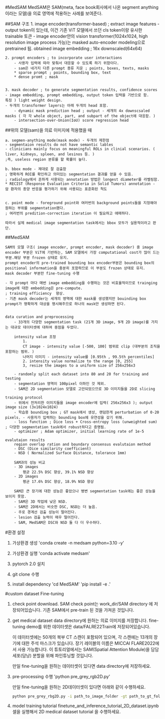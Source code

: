 #MedSAM
MedSAM은 SAM(meta, face book회사에서 나온 segment anything 이라는 모델)을 의료 영역에 적용하는 사례를 보여준다. 

##SAM 구조 
    1. image encoder(transformer-based) ; extract image features - output token이 있는데, 이건 기존 ViT 모델에서 쓰던 cls token이랑 유사한 trainable 토큰
        - image encoder안의 vision transformer(1024x1024, high resolution image process 가능)는 masked auto-encoder modeling으로 pretrained 됨. 
        obtained image embedding ; 16x downscaled(64x64)

    2. prompt encoders ; to incorporate user interactions
        - 사용자 입력에 따라 맞춰서 대응할 수 있도록 하기 위함이다. 
        - sam은 네가지 다른 prompt 종류 지운 ; points, boxes, texts, masks
        * sparse prompt ; points, bounding box, text
        * dense promt ; mask


    3. mask decoder ; to generate segmentation results, confidence scores - image embedding, prompt embedding, output token 입력을 기반으로 함.
    특징 ) light weight design. 
    - 두개의 transformer layers는 아래 두개의 head 포함. 
        - dynamic mask prediction head ; output - 세개의 4x downscsaled masks ( 각 각 whole object, part, and subpart of the object에 대응함. )
        - intersection-over-Union(IoU) score regression head


##위의 모델(sam)을 의료 이미지에 적용했을 때

    a. segmen-anything mode(mask mode) - 두개의 제한점
    - segmentaion results do not have semantic lables
    - clinicians mainly focus on meaningful ROLs in clinial scenarios. ( liver, kidneys, spleen, and lesinos 등. )
    ;즉, useless region 분류를 할 확률이 높다. 

    b. bbox mode - 제대로 잘 검출함
    ; 명확하게 ROI를 확인하고 의미있는 segmentation 결과를 얻을 수 있음. 
    ; radiology에서 흔하게 사용되는 annotation 방법은 longest diameter를 라벨링함.  
    * RECIST (Response Evaluation Criteria in Solid Tumors) annotation - 암 환자의 종양 반응을 평가하기 위해 사용되는 표준화된 척도


    c. point mode - foreground point와 여러번의 background points들을 지정해야 원하는 부위를 segmentation했다. 
    ; 여러번의 predition-correction iteration 이 필요하고 애매하다. 

    따라서 실제 medical image segmentation task에서는 bbox 모두가 실용적이라고 판단. 


##MedSAM

    SAM의 모델 구조( image encoder, prompt encoder, mask decoder) 중 image encoder 부분은 ViT에 기반하는, SAM 모델에서 가장 computational cost가 많이 드는 부분.해당 부분 frozen 상태로 유지. 
    prompt encoder의 pre-trained bounding box encoder부분은 bounding box의 positional information을 충분히 포함하므로 이 부분도 frozen 상태로 유지. 
    mask decoder 부분만 fine-tuning 수행

    - 각 prompt 마다 매번 image embedding을 수행하는 것은 비효율적이므로 trainging image에 대한 embedding은 pre-compute. 
    ; training efficiency  향상. 
    - 기존 mask decoder는 세개의 영역에 대한 mask를 생성했지만 bouinding box prompt가 명확하게 대상을 명시해주므로 하나의 mask만 생성하면 된다. 


    data curation and preprocessing 
        - 33개의 다양한 segmentation task (21개 3D image, 9개 2D image)를 가지는 대규모 데이터셋에 대하여 중점을 두었다.
        
        intensity value 조정
            1. 
            CT image - intensity value [-500, 100] 범위로 clip (대부분의 조직을 포함하는 범위. )
            나머지 이미지 - intensity value를 [0.95th , 99.5th percentiles]
            2. intensity value normalize to the range [0, 255]
            3, resize the images to a uniform size of 256x256x3 

        - randomly split each dataset into 80 and 20 for training and testing
        - segmentation 영역이 100pixel 이하인 것 제외. 
        - SAM은 2D segmentation 모델로 고안되었으므로 3D 이미지들을 2D로 slicing

    training protocol
        - 위에서 전처리한 이미지들을 image encoder에 입력( 256x256x3 ); output image size (3x1024x1024)
        - 학습용 bounding box ; GT mask에서 생성, 랜덤한게 perturbation of 0-20 pixels. - 사용자가 입력하는 bounding box에 유연성을 갖기 위해. 
        - loss function ; Dice loss + Cross-entropy loss (unweighted sum) ; 다양한 segmentation task에서 robust하다고 증명됨. 
        - optimizer ; Adam optimizer, initial learning rate of 1e-5

    evalutaion results
        region overlap ration and boundary consensus evalutaion method
        - DSC (Dice similarity coefficient)
        - NSD ( Normalized Surface Distance, tolerance 1mm)

        SAM과의 성능 비교
        - 3D images
            평균 22.5% DSC 향상, 39.1% NSD 향상
        - 2D images
            평균 17.6% DSC 향상, 18.9% NSD 향상

        SAM은 큰 장기에 대한 성능은 좋았으나 병변 segmentation task에는 좋은 성능을 보이지 못함. 
        - SAM은 3D 작업에 낮은 NSD. 
        - SAM은 2D에서는 비슷한 DSC, NSD는 더 높음. 
        - 주로 경계선 검출 성능이 떨어진다. 
        - lesion 검출 능력이 매우 떨어진다. 
        - SAM, MedSAM은 DSC와 NSD 둘 다 더 우수하다. 



#환경 설정

1. 가상환경 생성
'conda create -n medsam python=3.10 -y'

2. 가상환경 실행
'conda activate medsam'

3. pytorch 2.0 설치

4. git clone 수행

5. install dependency
'cd MedSAM'
'pip install -e .'




#custom dataset Fine-tuning 

1. check point download.
    SAM check point는 work_dir/SAM directory 에 저장되어있습니다. 기존 SAM에서 pre-train 된 것을 가져온 것입니다. 

2. get medical dataset
    data directory에 원하는 의료 이미지를 저장합니다. 
    fine-tuning demo를 위한 데이터셋은 data/FALRE22Train에 저장되어있습니다. 

    이 데이터셋에는 50개의 복부 CT 스캔이 포함되어 있으며, 각 스캔에는 13개의 장기에 대한 주석 마스크가 있습니다. 장기 레이블의 이름은 MICCAI FLARE2022에서 사용 가능합니다. 이 튜토리얼에서는 SAM(Spatial Attention Module)을 담담 세포(담낭) 분할을 위해 파인튜닝할 것입니다.

    만일 fine-tuning을 원하는 데이터셋이 있다면 data directory에 저장하세요. 


3. pre-processing 수행
    'python pre_grey_rgb2D.py'

    만일 fine-tuning을 원하는 2D데이터셋이 있다면 아래와 같이 수행하세요.

    ```bash
    python pre_grey_rbg2D.py -i path_to_image_folder -gt path_to_gt_folder -o path_to_output
    ```

4. model training tutorial 
    finetune_and_inference_tutorial_2D_dataset.ipynb 셀을 실행해서 2D medical dataset tutorial 을 수행하세요. 